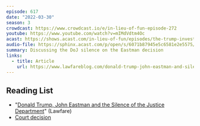 ```yaml
---
episode: 617
date: "2022-03-30"
season: 3
crowdcast: https://www.crowdcast.io/e/in-lieu-of-fun-episode-272
youtube: https://www.youtube.com/watch?v=mIMdVdtm4Oc
acast: https://shows.acast.com/in-lieu-of-fun/episodes/the-trump-investigation-and-the-olc-with-pete-strzok
audio-file: https://sphinx.acast.com/p/open/s/6071b87945e5c6581e2e5575/e/6247917fc6b33b0012d0619f/media.mp3
summary: Discussing the DoJ silence on the Eastman decision
links:
  - title: Article
    url: https://www.lawfareblog.com/donald-trump-john-eastman-and-silence-justice-department
---
```


## Reading List

- "[Donald Trump, John Eastman and the Silence of the Justice Department](https://www.lawfareblog.com/donald-trump-john-eastman-and-silence-justice-department)" (Lawfare)
- [Court decision](https://storage.courtlistener.com/recap/gov.uscourts.cacd.841840/gov.uscourts.cacd.841840.260.0.pdf)
